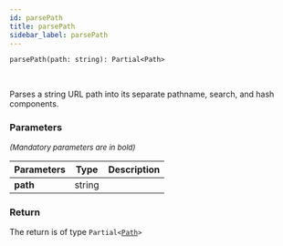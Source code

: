 ```yaml
---
id: parsePath
title: parsePath
sidebar_label: parsePath
---
```


```tsx
parsePath(path: string): Partial<Path>
```
<br/>

Parses a string URL path into its separate pathname, search, and hash components.

### Parameters

<font size="2"><i>(Mandatory parameters are in bold)</i></font>

| Parameters | Type | Description |
| --------- | ---- | ----------- |
| **path** | string |  |


### Return



The return is of type <code>Partial<[Path](/framework-api/interfaces/Path.md)\></code>